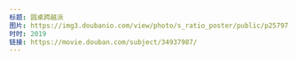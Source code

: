 ```yaml
---
标题: 圆桌跨越派
图片: https://img3.doubanio.com/view/photo/s_ratio_poster/public/p2579706812.jpg
时时: 2019
链接: https://movie.douban.com/subject/34937987/
---
```

